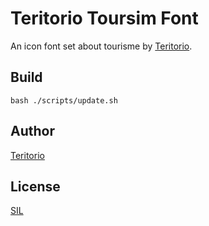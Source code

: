 # Teritorio Toursim Font

An icon font set about tourisme by [Teritorio](teritorio.fr).

## Build

```
bash ./scripts/update.sh
```

## Author

[Teritorio](https://teritorio.fr)

## License

[SIL](LICENSE.md)
